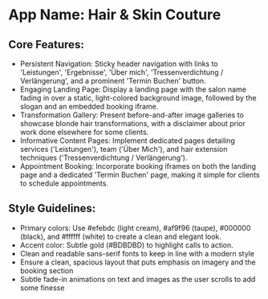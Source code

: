 # **App Name**: Hair & Skin Couture

## Core Features:

- Persistent Navigation: Sticky header navigation with links to 'Leistungen', 'Ergebnisse', 'Über mich', 'Tressenverdichtung / Verlängerung', and a prominent 'Termin Buchen' button.
- Engaging Landing Page: Display a landing page with the salon name fading in over a static, light-colored background image, followed by the slogan and an embedded booking iframe.
- Transformation Gallery: Present before-and-after image galleries to showcase blonde hair transformations, with a disclaimer about prior work done elsewhere for some clients.
- Informative Content Pages: Implement dedicated pages detailing services ('Leistungen'), team ('Über Mich'), and hair extension techniques ('Tressenverdichtung / Verlängerung').
- Appointment Booking: Incorporate booking iframes on both the landing page and a dedicated 'Termin Buchen' page, making it simple for clients to schedule appointments.

## Style Guidelines:

- Primary colors: Use #efebdc (light cream), #af9f96 (taupe), #000000 (black), and #ffffff (white) to create a clean and elegant look.
- Accent color: Subtle gold (#BDBDBD) to highlight calls to action.
- Clean and readable sans-serif fonts to keep in line with a modern style
- Ensure a clean, spacious layout that puts emphasis on imagery and the booking section
- Subtle fade-in animations on text and images as the user scrolls to add some finesse